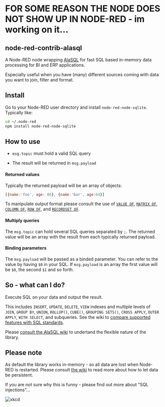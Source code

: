 # FOR SOME REASON THE NODE DOES NOT SHOW UP IN NODE-RED - im working on it... 

## node-red-contrib-alasql

A Node-RED node wrapping [AlaSQL](https://github.com/agershun/alasql) for fast SQL based in-memory data processing for BI and ERP applications.

Especially useful when you have (many) different sources coming with data you want to join, filter and format.



## Install

Go to your Node-RED user directory and install `node-red-node-sqlite`. Typically like:

```bash
cd ~/.node-red
npm install node-red-node-sqlite
```



## How to use

* `msg.topic` must hold a valid SQL query

* The result will be returned in `msg.payload`

#### Returned values

Typically the returned payload will be an array of objects:  

```js
[{name:'foo', age: 86}, {name:'bar', age:64}]
```

To manipulate output format please consult the use of [`VALUE OF`](https://github.com/agershun/alasql/wiki/Value), [`MATRIX OF`](https://github.com/agershun/alasql/wiki/MATRIX), [`COLUMN OF`](https://github.com/agershun/alasql/wiki/COLUMN), [`ROW OF`](https://github.com/agershun/alasql/wiki/ROW), and [`RECORDSET OF`](https://github.com/agershun/alasql/wiki/RECORDSET).


#### Multiply queries

The `msg.topic` can hold several SQL queries separated by `;`. The returned value will be an array with the result from each typically returned payload.


#### Binding parameters

The `msg.payload` will be passed as a binded parameter. You can refer to the value by having `$0` in your SQL. If `msg.payload` is an array the first value will be `$0`, the second `$1` and so forth. 




##  So - what can I do?

Execute SQL on your data and output the result. 

This includes `INSERT`, `UPDATE`, `DELETE`, `VIEW` indexes and multiple levels of `JOIN`, `GROUP BY`, `UNION`, `ROLLUP()`, `CUBE()`, `GROUPING SETS()`, `CROSS APPLY`, `OUTER APPLY`, `WITH SELECT`, and subqueries. See the wiki to [compare supported features with SQL standards](https://github.com/agershun/alasql/wiki/SQL%20keywords).

Please [consult the AlaSQL wiki](https://github.com/agershun/alasql/wiki/readme) to undertand the flexible nature of the library. 





## Please note

As default the library works in-memory - so all data are lost when Node-RED is restarted. Please consult [the wiki](https://github.com/agershun/alasql/wiki) to read more about how to let data be persistent.  

If you are not sure why this is funny - please find out more about "SQL injections"...

![xkcd](https://cloud.githubusercontent.com/assets/1063454/13614823/999e9548-e572-11e5-9661-57a06e8f3fa4.png)



